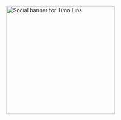 <a href="https://timo.sh"><img alt="Social banner for Timo Lins" src="https://github.com/timolins/timolins/raw/master/assets/header.svg" height="285px"/></a>
